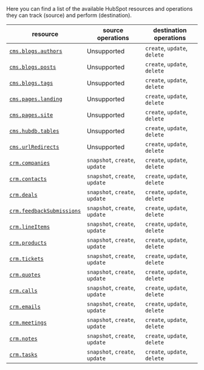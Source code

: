 Here you can find a list of the available HubSpot resources and operations they can track (source) and perform (destination).

| resource                                                                                      | source operations              | destination operations       |
| --------------------------------------------------------------------------------------------- |--------------------------------| ---------------------------- |
| [`cms.blogs.authors`](https://developers.hubspot.com/docs/api/cms/blog-authors)               | Unsupported                    | `create`, `update`, `delete` |
| [`cms.blogs.posts`](https://developers.hubspot.com/docs/api/cms/blog-post)                    | Unsupported                    | `create`, `update`, `delete` |
| [`cms.blogs.tags`](https://developers.hubspot.com/docs/api/cms/blog-tags)                     | Unsupported                    | `create`, `update`, `delete` |
| [`cms.pages.landing`](https://developers.hubspot.com/docs/api/cms/pages)                      | Unsupported                    | `create`, `update`, `delete` |
| [`cms.pages.site`](https://developers.hubspot.com/docs/api/cms/pages)                         | Unsupported                    | `create`, `update`, `delete` |
| [`cms.hubdb.tables`](https://developers.hubspot.com/docs/api/cms/hubdb)                       | Unsupported                    | `create`, `update`, `delete` |
| [`cms.urlRedirects`](https://developers.hubspot.com/docs/api/cms/url-redirects)               | Unsupported                    | `create`, `update`, `delete` |
| [`crm.companies`](https://developers.hubspot.com/docs/api/crm/companies)                      | `snapshot`, `create`, `update` | `create`, `update`, `delete` |
| [`crm.contacts`](https://developers.hubspot.com/docs/api/crm/contacts)                        | `snapshot`, `create`, `update` | `create`, `update`, `delete` |
| [`crm.deals`](https://developers.hubspot.com/docs/api/crm/deals)                              | `snapshot`, `create`, `update` | `create`, `update`, `delete` |
| [`crm.feedbackSubmissions`](https://developers.hubspot.com/docs/api/crm/feedback-submissions) | `snapshot`, `create`, `update` | `create`, `update`, `delete` |
| [`crm.lineItems`](https://developers.hubspot.com/docs/api/crm/line-items)                     | `snapshot`, `create`, `update` | `create`, `update`, `delete` |
| [`crm.products`](https://developers.hubspot.com/docs/api/crm/products)                        | `snapshot`, `create`, `update` | `create`, `update`, `delete` |
| [`crm.tickets`](https://developers.hubspot.com/docs/api/crm/tickets)                          | `snapshot`, `create`, `update` | `create`, `update`, `delete` |
| [`crm.quotes`](https://developers.hubspot.com/docs/api/crm/quotes)                            | `snapshot`, `create`, `update` | `create`, `update`, `delete` |
| [`crm.calls`](https://developers.hubspot.com/docs/api/crm/calls)                              | `snapshot`, `create`, `update` | `create`, `update`, `delete` |
| [`crm.emails`](https://developers.hubspot.com/docs/api/crm/email)                             | `snapshot`, `create`, `update` | `create`, `update`, `delete` |
| [`crm.meetings`](https://developers.hubspot.com/docs/api/crm/meetings)                        | `snapshot`, `create`, `update` | `create`, `update`, `delete` |
| [`crm.notes`](https://developers.hubspot.com/docs/api/crm/notes)                              | `snapshot`, `create`, `update` | `create`, `update`, `delete` |
| [`crm.tasks`](https://developers.hubspot.com/docs/api/crm/tasks)                              | `snapshot`, `create`, `update` | `create`, `update`, `delete` |
